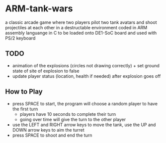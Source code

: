 # ARM-tank-wars

a classic arcade game where two players pilot two tank avatars and shoot projectiles at each other in a destructable environment
coded in ARM assembly languange in C
to be loaded onto DE1-SoC board and used with PS/2 keyboard

## TODO

- animation of the explosions (circles not drawing correctly) + set ground state of site of explosion to false
- update player status (location, health if needed) after explosion goes off

## How to Play

- press SPACE to start, the program will choose a random player to have the first turn
    - players have 10 seconds to complete their turn
    - going over time will give the turn to the other player
- use the LEFT and RIGHT arrow keys to move the tank, use the UP and DOWN arrow keys to aim the turret
- press SPACE to shoot and end the turn
